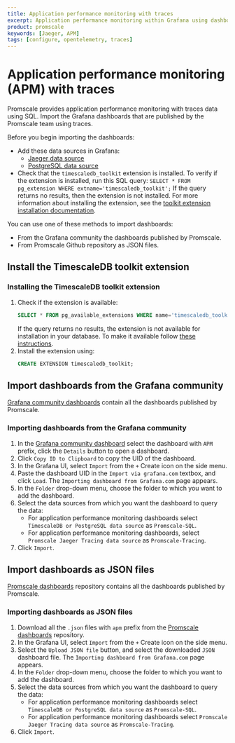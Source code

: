 ```yaml
---
title: Application performance monitoring with traces
excerpt: Application performance monitoring within Grafana using dashboards with SQL queries on traces
product: promscale
keywords: [Jaeger, APM]
tags: [configure, opentelemetry, traces]
---
```


# Application performance monitoring (APM) with traces
Promscale provides application performance monitoring with traces data using SQL. Import the 
Grafana dashboards that are published by the Promscale team using traces.

Before you begin importing the dashboards:

* Add these data sources in Grafana:
    * [Jaeger data source][promscale-as-jaeger]
    * [PostgreSQL data source][promscale-as-postgresql]  
* Check that the `timescaledb_toolkit` extension is installed.
  To verify if the extension is installed, run this SQL query:
  `SELECT * FROM pg_extension WHERE extname='timescaledb_toolkit';` 
  If the query returns no results, then the extension is not installed. For 
  more information about installing the extension, see the 
  [toolkit extension installation documentation][install-extension].

You can use one of these methods to import dashboards:
*  From the Grafana community the dashboards published by Promscale.
*  From Promscale Github repository as JSON files.

## Install the TimescaleDB toolkit extension

<procedure> 

### Installing the TimescaleDB toolkit extension
1. Check if the extension is available:
   ```sql
   SELECT * FROM pg_available_extensions WHERE name='timescaledb_toolkit';
   ```
     If the query returns no results, the extension is not available for installation
     in your database. To make it available follow 
     [these instructions][install-toolkit]. 
1. Install the extension using:
   ```sql
   CREATE EXTENSION timescaledb_toolkit;
   ```

</procedure>

## Import dashboards from the Grafana community
[Grafana community dashboards][promscale-grafana-dashboards] contain all the
dashboards published by Promscale. 

<procedure>

### Importing dashboards from the Grafana community
1.  In the [Grafana community dashboard][promscale-grafana-dashboards] select 
    the dashboard with `APM` prefix, click the `Details` button to open a dashboard. 
1.  Click `Copy ID to Clipboard` to copy the UID of the dashboard.
1.  In the Grafana UI, select `Import` from the `+` Create icon on the side
    menu.
1.  Paste the dashboard UID in the `Import via grafana.com` textbox, and click
    `Load`. The `Importing dashboard from Grafana.com` page appears.
1.  In  the `Folder` drop-down menu, choose the folder to which you want to add
    the dashboard.
1.  Select the data sources from which you want the dashboard to query the data:
    * For application performance monitoring dashboards select `TimescaleDB or PostgreSQL
      data source` as `Promscale-SQL`.
    * For application performance monitoring dashboards, select `Promscale Jaeger Tracing data source`
      as `Promscale-Tracing`.
1.  Click `Import`.

</procedure>

## Import dashboards as JSON files

[Promscale dashboards][promscale-github-dashboards] repository contains all the
dashboards published by Promscale. 

<procedure>

### Importing dashboards as JSON files
1.  Download all the `.json` files with `apm` prefix from the
    [Promscale dashboards][promscale-github-dashboards] repository.
1.  In the Grafana UI, select `Import` from the `+` Create icon on the side
    menu.
1.  Select the `Upload JSON file` button, and select the downloaded `JSON` dashboard
    file. The `Importing dashboard from Grafana.com` page appears.
1.  In  the `Folder` drop-down menu, choose the folder to which you want to add
    the dashboard.
1.  Select the data sources from which you want the dashboard to query the data:
    * For application performance monitoring dashboards select `TimescaleDB or PostgreSQL data source`
      as `Promscale-SQL`.
    * For application performance monitoring dashboards select `Promscale Jaeger Tracing data source`
      as `Promscale-Tracing`.
1.  Click `Import`.

</procedure>

[promscale-grafana-dashboards]: https://grafana.com/orgs/promscale/dashboards
[promscale-as-jaeger]: /promscale/:currentVersion:/visualize-data/grafana/#configure-promscale-as-jaeger-data-source 
[promscale-as-postgresql]: /promscale/:currentVersion:/visualize-data/grafana/#configure-promscale-as-a-postgresql-data-source
[install-toolkit]:/timescaledb/latest/how-to-guides/hyperfunctions/install-toolkit
[promscale-github-dashboards]: https://github.com/timescale/promscale/tree/master/docs/mixin/dashboards
[install-extension]: /promscale/:currentVersion:/visualize-data/apm-experience/#install-the-timescaledb-toolkit-extension
